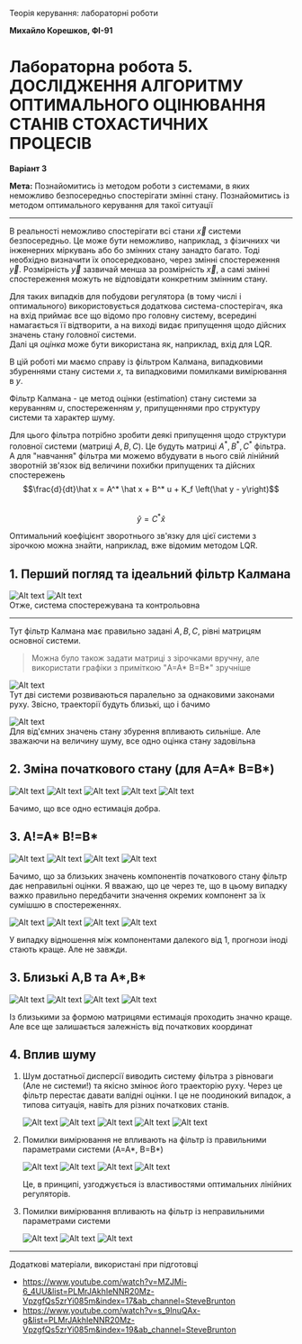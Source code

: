 Теорія керування: лабораторні роботи

**Михайло Корешков, ФІ-91**

# Лабораторна робота 5. ДОСЛІДЖЕННЯ АЛГОРИТМУ ОПТИМАЛЬНОГО ОЦІНЮВАННЯ СТАНІВ СТОХАСТИЧНИХ ПРОЦЕСІВ
**Варіант 3**

**Мета:** Познайомитись із методом роботи з системами, в яких неможливо безпосередньо спостерігати змінні стану. Познайомитись із методом оптимального керування для такої ситуації

---

В реальності неможливо спостерігати всі стани $\vec x$ системи безпосередньо. Це може бути неможливо, наприклад, з фізичнихх чи інженерних міркувань або бо змінних стану занадто багато. Тоді необхідно визначити їх опосередковано, через змінні спостереження $\vec y$. Розмірність $\vec y$ зазвичай менша за розмірність $\vec x$, а самі змінні спостереження можуть не відповідати конкретним змінним стану.

Для таких випадків для побудови регулятора (в тому числі і оптимального) використовується додаткова система-спостерігач, яка на вхід приймає все що відомо про головну систему, всередині намагається її відтворити, а на виході видає припущення щодо дійсних значень стану головної системи.   
Далі ця _оцінка_ може бути використана як, наприклад, вхід для LQR. 

В цій роботі ми маємо справу із фільтром Калмана, випадковими збуреннями стану системи $x$, та випадковими помилками вимірювання в $y$.

Фільтр Калмана - це метод оцінки (estimation) стану системи за керуванням $u$, спостереженням $y$, припущеннями про структуру системи та характер шуму.

Для цього фільтра потрібно зробити деякі припущення щодо структури головної системи (матриці $A,B,C$). Це будуть матриці $A^*, B^*, C^*$ фільтра. 
А для "навчання" фільтра ми можемо вбудувати в нього свій лінійний зворотній зв'язок від величини похибки припущених та дійсних спостережень
$$\frac{d}{dt}\hat x = A^* \hat x + B^* u + K_f \left(\hat y - y\right)$$  
$$\hat y = C^*\hat x$$

Оптимальний коефіцієнт зворотнього зв'язку для цієї системи з зірочкою можна знайти, наприклад, вже відомим методом LQR.

## 1. Перший погляд та ідеальний фільтр Калмана

![Alt text](obsv.png) ![Alt text](ctrb.png)  
Отже, система спостережувана та контрольовна

---

Тут фільтр Калмана має правильно задані $A, B, C$, рівні матрицям основної системи.  

> Можна було також задати матриці з зірочками вручну, але використати графіки з приміткою "A=A* B=B*" зручніше 

![Alt text](a0.png)  
Тут дві системи розвиваються паралельно за однаковими законами руху. Звісно, траекторії будуть близькі, що і бачимо

![Alt text](a2.png)  
Для від'ємних значень стану збурення впливають сильніше. Але зважаючи на величину шуму, все одно оцінка стану задовільна

## 2. Зміна початкового стану (для A=A* B=B*)
![Alt text](1.png)
![Alt text](Screenshot_1.png)
![Alt text](Screenshot_2.png)
![Alt text](Screenshot_3.png)
![Alt text](Screenshot_4.png)

Бачимо, що все одно естимація добра.

## 3. A!=A* B!=B*
![Alt text](b1.png)
![Alt text](b2.png)
![Alt text](b3.png)
![Alt text](b4.png)

Бачимо, що за близьких значень компонентів початкового стану фільтр дає неправильні оцінки. Я вважаю, що це через те, що в цьому випадку важко правильно передбачити значення окремих компонент за їх сумішшю в спостереженнях.

![Alt text](c1.png)
![Alt text](c2.png)
![Alt text](c3.png)
![Alt text](c4.png)

У випадку відношення між компонентами далекого від $1$, прогнози іноді стають краще. Але не завжди.

## 3. Близькі A,B та A*,B*
![Alt text](e1.png)
![Alt text](e2.png)
![Alt text](e3.png)
![Alt text](e4.png)

Із близькими за формою матрицями естимація проходить значно краще. Але все ще залишається залежність від початкових координат

## 4. Вплив шуму
1. Шум достатньої дисперсії виводить систему фільтра з рівноваги (Але не системи!) та якісно змінює його траекторію руху. Через це фільтр перестає давати валідні оцінки. І це не поодинокий випадок, а типова ситуація, навіть для різних початкових станів.  

    ![Alt text](f1.png)
    ![Alt text](f2.png)
    ![Alt text](f3.png)
    ![Alt text](f10.png)
    ![Alt text](f11.png)

2. Помилки вимірювання не впливають на фільтр із правильними параметрами системи (A=A*, B=B*)

    ![Alt text](g1.png)
    ![Alt text](g2.png)
    ![Alt text](g3.png)
    ![Alt text](g4.png)
    
    Це, в принципі, узгоджується із властивостями оптимальних лінійних регуляторів.

3. Помилки вимірювання впливають на фільтр із неправильними параметрами системи

    ![Alt text](h2.png)
    ![Alt text](h1.png)
    ![Alt text](h3.png)

---

Додаткові матеріали, використані при підготовці
- https://www.youtube.com/watch?v=MZJMi-6_4UU&list=PLMrJAkhIeNNR20Mz-VpzgfQs5zrYi085m&index=17&ab_channel=SteveBrunton
- https://www.youtube.com/watch?v=s_9InuQAx-g&list=PLMrJAkhIeNNR20Mz-VpzgfQs5zrYi085m&index=19&ab_channel=SteveBrunton